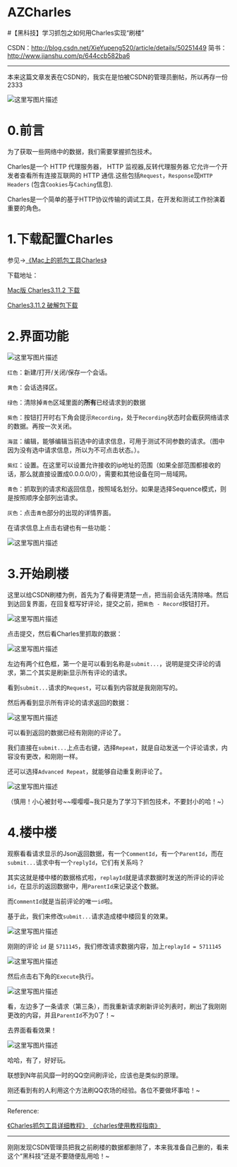 # AZCharles
#【黑科技】学习抓包之如何用Charles实现“刷楼”

CSDN：http://blog.csdn.net/XieYupeng520/article/details/50251449
简书：http://www.jianshu.com/p/644ccb582ba6

---

本来这篇文章发表在CSDN的，我实在是怕被CSDN的管理员删帖，所以再存一份2333

![这里写图片描述](http://img.blog.csdn.net/20151210152419387)

0.前言
===
为了获取一些网络中的数据，我们需要掌握抓包技术。

Charles是一个 HTTP 代理服务器， HTTP 监视器,反转代理服务器.它允许一个开发者查看所有连接互联网的 HTTP 通信.这些包括`Request`，`Response`现`HTTP Headers` (包含`Cookies`与`Caching`信息).

Charles是一个简单的基于HTTP协议传输的调试工具，在开发和测试工作扮演着重要的角色。   


1.下载配置Charles
===

参见->[《Mac上的抓包工具Charles》](http://blog.csdn.net/jiangwei0910410003/article/details/41620363)

下载地址：

[Mac版 Charles3.11.2 下载](http://download.csdn.net/detail/xieyupeng520/9342943)

[Charles3.11.2 破解包下载](http://download.csdn.net/detail/xieyupeng520/9342987)


2.界面功能
===

![这里写图片描述](http://img.blog.csdn.net/20151210163706481)

`红色`：新建/打开/关闭/保存一个会话。

`黄色`：会话选择区。

`绿色`：清除掉`青色`区域里面的**所有**已经请求到的数据

`紫色`：按钮打开时右下角会提示`Recording`，处于`Recording`状态时会截获网络请求的数据。再按一次关闭。

`海蓝`：编辑，能够编辑当前选中的请求信息，可用于测试不同参数的请求。（图中因为没有选中请求信息，所以为不可点击状态。）。

`紫红`：设置。在这里可以设置允许接收的ip地址的范围（如果全部范围都接收的话，那么就直接设置成0.0.0.0/0），需要和其他设备在同一局域网。

`青色`：抓取到的请求和返回信息，按照域名划分。如果是选择Sequence模式，则是按照顺序全部列出请求。

`灰色`：点击`青色`部分的出现的详情界面。

在请求信息上点击右键也有一些功能：

![这里写图片描述](http://img.blog.csdn.net/20151210165633961)

3.开始刷楼
===
这里以给CSDN刷楼为例，首先为了看得更清楚一点，把当前会话先清除咯。然后到达回复界面，在回复框写好评论，提交之前，把`紫色 - Record`按钮打开。

![这里写图片描述](http://img.blog.csdn.net/20151210170947015)

点击提交，然后看Charles里抓取的数据：

![这里写图片描述](http://img.blog.csdn.net/20151210171203658)

左边有两个红色框，第一个是可以看到名称是`submit...`，说明是提交评论的请求，第二个其实是刷新显示所有评论的请求。

看到`submit...`请求的`Request`，可以看到内容就是我刚刚写的。

然后再看到显示所有评论的请求返回的数据：

![这里写图片描述](http://img.blog.csdn.net/20151210172031208)

可以看到返回的数据已经有刚刚的评论了。

我们直接在`submit...`上点击右键，选择`Repeat`，就是自动发送一个评论请求，内容没有更改，和刚刚一样。

还可以选择`Advanced Repeat`，就能够自动重复刷评论了。

![这里写图片描述](http://img.blog.csdn.net/20151210172654994)

（慎用！小心被封号~~嘤嘤嘤~我只是为了学习下抓包技术，不要封小的哈！~）

4.楼中楼
===

观察看看请求显示的Json返回数据，有一个`CommentId`，有一个`ParentId`，而在`submit...`请求中有一个`replyId`，它们有关系吗？

其实这就是楼中楼的数据格式啦，`replayId`就是请求数据时发送的所评论的评论`id`，在显示的返回数据中，用`ParentId`来记录这个数据。

而`CommentId`就是当前评论的唯一`id`啦。

基于此，我们来修改`submit...`请求造成楼中楼回复的效果。

![这里写图片描述](http://img.blog.csdn.net/20151210173452926)

刚刚的评论 `id` 是 `5711145`，我们修改请求数据内容，加上`replayId = 5711145`

![这里写图片描述](http://img.blog.csdn.net/20151210173702090)

然后点击右下角的`Execute`执行。

![这里写图片描述](http://img.blog.csdn.net/20151210174025145)

看，左边多了一条请求（第三条），而我重新请求刷新评论列表时，刷出了我刚刚更改的内容，并且`ParentId`不为0了！~

去界面看看效果！

![这里写图片描述](http://img.blog.csdn.net/20151210174250958)

哈哈，有了，好好玩。


联想到N年前风靡一时的QQ空间刷评论，应该也是类似的原理。

刚还看到有的人利用这个方法刷QQ农场的经验。各位不要做坏事哈！~

---

Reference:

[《Charles抓包工具详细教程》](http://jingyan.baidu.com/album/5bbb5a1b4cb92513eaa1797a.html?picindex=2)
[《charles使用教程指南》](http://drops.wooyun.org/tips/2423)

---

刚刚发现CSDN管理员把我之前刷楼的数据都删除了，本来我准备自己删的，看来这个“黑科技”还是不要随便乱用哈！~

